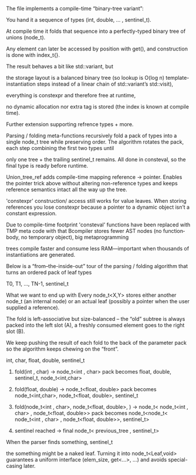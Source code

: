 The file implements a compile-time “binary-tree variant”:

You hand it a sequence of types (int, double, … , sentinel_t).

At compile time it folds that sequence into a perfectly-typed binary tree of unions (node_t).

Any element can later be accessed by position with get<Index>(), and construction is done with index_t<N>{}.

The result behaves a bit like std::variant, but

the storage layout is a balanced binary tree (so lookup is O(log n) template-instantiation steps instead of a linear chain of std::variant’s std::visit),

everything is constexpr and therefore free at runtime,

no dynamic allocation nor extra tag is stored (the index is known at compile time).


Further extension supporting refrence types + more.

Parsing / folding meta-functions recursively fold a pack of types into a single node_t tree while preserving order. The algorithm rotates the pack, each step combining the first two types until 

only one tree + the trailing sentinel_t remains. All done in consteval, so the final type is ready before runtime.

Union_tree_ref adds compile-time mapping reference → pointer. Enables the pointer trick above without altering non-reference types and keeps reference semantics intact all the way up the tree.

'constexpr' construction/ access still works for value leaves. When storing references you lose constexpr because a pointer to a dynamic object isn’t a constant expression.

Due to compile-time footprint 'consteval' functions have been replaced with TMP meta code with that Bcompiler stores fewer AST nodes (no function‐body, no temporary object), big metaprogramming 

trees compile faster and consume less RAM—important when thousands of instantiations are generated.

Below is a “from–the-inside-out” tour of the parsing / folding algorithm that turns an ordered pack of leaf types

T0, T1, …, TN-1, sentinel_t

What we want to end up with
Every node_t<X,Y> stores either another node_t (an internal node) or an actual leaf (possibly a pointer when the user supplied a reference).

The fold is left-associative but size-balanced – the “old” subtree is always packed into the left slot (A), a freshly consumed element goes to the right slot (B).

We keep pushing the result of each fold to the back of the parameter pack so the algorithm keeps chewing on the “front”.

int, char, float, double, sentinel_t

1) fold(int , char)   -> node_t<int , char>
   pack becomes       float, double, sentinel_t, node_t<int,char>

2) fold(float, double) -> node_t<float, double>
   pack becomes       node_t<int,char>, node_t<float, double>, sentinel_t

3) fold(node_t<int , char>, node_t<float, double>,  )     -> node_t< node_t<int , char> , node_t<float, double>>
   pack becomes       node_t<node_t< node_t<int , char> , node_t<float, double>>, sentinel_t>

4) sentinel reached  -> final node_t< previous_tree , sentinel_t>

When the parser finds something, sentinel_t

the something might be a naked leaf. Turning it into node_t<Leaf,void> guarantees a uniform interface (elem_size, get<…>, …) and avoids special-casing later.

